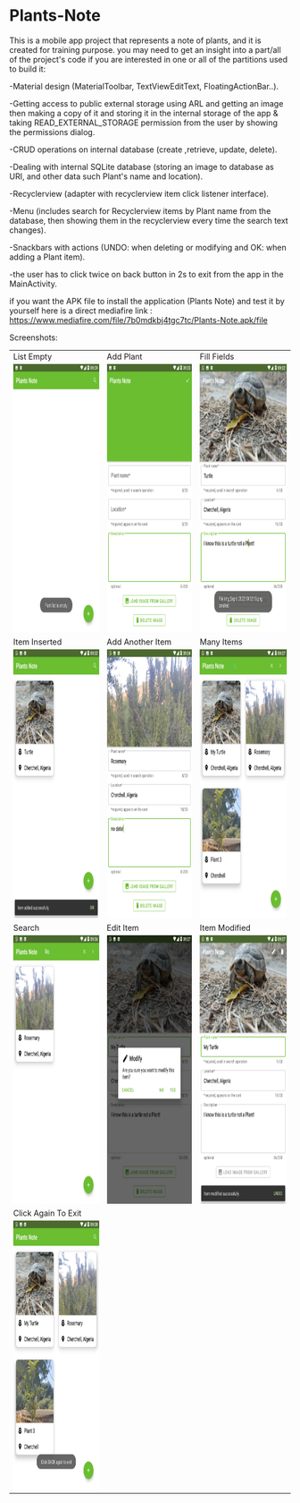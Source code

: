 # Plants-Note
This is a mobile app project that represents a note of plants, and it is created for training purpose. you may need to get an insight into a part/all of the project's code if you are interested in one or all of the partitions used to build it:

-Material design (MaterialToolbar, TextViewEditText, FloatingActionBar..).

-Getting access to public external storage using ARL and getting an image then making a copy of it and storing it in the internal storage of the app 
          & taking READ_EXTERNAL_STORAGE permission from the user by showing the permissions dialog.

-CRUD operations on internal database (create ,retrieve, update, delete).

-Dealing with internal SQLite database (storing an image to database as URI, and other data such Plant's name and location).

-Recyclerview (adapter with recyclerview item click listener interface).

-Menu (includes search for Recyclerview items by Plant name from the database, then showing them in the recyclerview every time the search text changes).
          
-Snackbars with actions (UNDO: when deleting or modifying and OK: when adding a Plant item).

-the user has to click twice on back button in 2s to exit from the app in the MainActivity.

if you want the APK file to install the application (Plants Note) 
       and test it by yourself here is a direct mediafire link : https://www.mediafire.com/file/7b0mdkbj4tgc7tc/Plants-Note.apk/file
       
Screenshots:


<table>
  <tr>
    <td>List Empty</td>
     <td>Add Plant</td>
     <td>Fill Fields</td>
  </tr>
  <tr>
    <td><img src="screenshots/1-list-empty.png" width=270 height=480></td>
    <td><img src="screenshots/2-add-plant.png" width=270 height=480></td>
    <td><img src="screenshots/3-fill-fields.png" width=270 height=480></td>
  </tr>
          
   <tr>
    <td>Item Inserted</td>
     <td>Add Another Item</td>
     <td>Many Items</td>
  </tr>
  <tr>
    <td><img src="screenshots/4-item-inserted.png" width=270 height=480></td>
    <td><img src="screenshots/5-add-another-item.png" width=270 height=480></td>
    <td><img src="screenshots/6-many-items.png" width=270 height=480></td>
  </tr>
          
  <tr>
    <td>Search</td>
     <td>Edit Item</td>
     <td>Item Modified</td>
  </tr>
  <tr>
    <td><img src="screenshots/7-search.png" width=270 height=480></td>
    <td><img src="screenshots/8-edit-item.png" width=270 height=480></td>
    <td><img src="screenshots/9-item-modified.png" width=270 height=480></td>
  </tr>
          
   <tr>
    <td>Click Again To Exit</td>
  </tr>
  <tr>
    <td><img src="screenshots/10-click-again-to-exit.png" width=270 height=480></td>
  </tr>
 </table>
